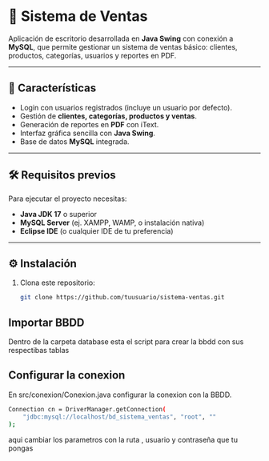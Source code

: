 # 🛒 Sistema de Ventas

Aplicación de escritorio desarrollada en **Java Swing** con conexión a **MySQL**, que permite gestionar un sistema de ventas básico: clientes, productos, categorías, usuarios y reportes en PDF.

---

## 🚀 Características
- Login con usuarios registrados (incluye un usuario por defecto).
- Gestión de **clientes, categorías, productos y ventas**.
- Generación de reportes en **PDF** con iText.
- Interfaz gráfica sencilla con **Java Swing**.
- Base de datos **MySQL** integrada.

---

## 🛠️ Requisitos previos
Para ejecutar el proyecto necesitas:
- **Java JDK 17** o superior  
- **MySQL Server** (ej. XAMPP, WAMP, o instalación nativa)  
- **Eclipse IDE** (o cualquier IDE de tu preferencia)  

---

## ⚙️ Instalación
1. Clona este repositorio:
   ```bash
   git clone https://github.com/tuusuario/sistema-ventas.git
   ````

## Importar BBDD

Dentro de la carpeta database esta el script para crear la bbdd con sus respectibas tablas

## Configurar la conexion

En src/conexion/Conexion.java configurar la conexion con la BBDD. 
```bash
Connection cn = DriverManager.getConnection(
    "jdbc:mysql://localhost/bd_sistema_ventas", "root", ""
); 
````
aqui cambiar los parametros con la ruta , usuario y contraseña que tu pongas
